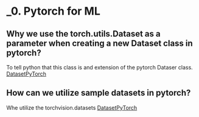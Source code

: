 # _0. Pytorch for ML

## Why we use the torch.utils.Dataset as a parameter when creating a new Dataset class in pytorch?
To tell python that this class is and extension of the pytorch Dataser class.
[Dataset]()[PyTorch]()

## How can we utilize sample datasets in pytorch?
Whe utilize the torchvision.datasets
[Dataset]()[PyTorch]()